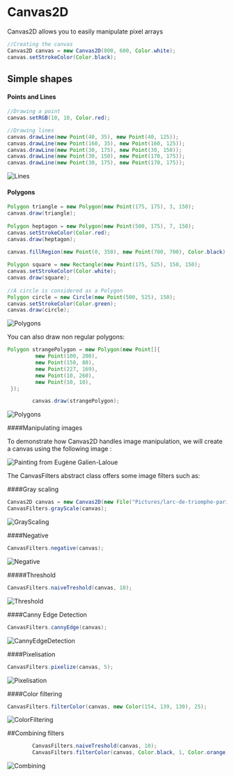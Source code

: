 # Canvas2D

Canvas2D allows you to easily manipulate pixel arrays

```java
//Creating the canvas
Canvas2D canvas = new Canvas2D(800, 600, Color.white);
canvas.setStrokeColor(Color.black);
```

## Simple shapes

#### Points and Lines

```java
//Drawing a point
canvas.setRGB(10, 10, Color.red);

//Drawing lines
canvas.drawLine(new Point(40, 35), new Point(40, 125));
canvas.drawLine(new Point(160, 35), new Point(160, 125));
canvas.drawLine(new Point(30, 175), new Point(30, 150));
canvas.drawLine(new Point(30, 150), new Point(170, 175));
canvas.drawLine(new Point(30, 175), new Point(170, 175));
```

![Lines](http://nathsou.fr/iup/u/f0bc-canvas.png)

#### Polygons

```java
Polygon triangle = new Polygon(new Point(175, 175), 3, 150);
canvas.draw(triangle);
        
Polygon heptagon = new Polygon(new Point(500, 175), 7, 150);
canvas.setStrokeColor(Color.red);
canvas.draw(heptagon);
        
canvas.fillRegion(new Point(0, 350), new Point(700, 700), Color.black);

Polygon square = new Rectangle(new Point(175, 525), 150, 150);
canvas.setStrokeColor(Color.white);
canvas.draw(square);
        
//A circle is considered as a Polygon
Polygon circle = new Circle(new Point(500, 525), 150);
canvas.setStrokeColor(Color.green);
canvas.draw(circle);
```

![Polygons](http://nathsou.fr/iup/u/78e9-canvas.png)


You can also draw non regular polygons:
```java
Polygon strangePolygon = new Polygon(new Point[]{
         new Point(100, 200),
         new Point(150, 80),
         new Point(227, 169),
         new Point(10, 260),
         new Point(10, 10),
 });

        canvas.draw(strangePolygon);
```

![Polygons](http://nathsou.fr/iup/u/7303-canvas.png)

####Manipulating images


To demonstrate how Canvas2D handles image manipulation, we will create a canvas using the following image :

![Painting from Eugène Galien-Laloue](http://images.fineartamerica.com/images-medium-large-5/larc-de-triomphe-paris-eugene-galien-laloue.jpg)


The CanvasFilters abstract class offers some image filters such as:

####Gray scaling

```java
Canvas2D canvas = new Canvas2D(new File("Pictures/larc-de-triomphe-paris-eugene-galien-laloue.jpg"));
CanvasFilters.grayScale(canvas);
```
![GrayScaling](http://nathsou.fr/iup/u/f576-canvas.png)

####Negative
```java
CanvasFilters.negative(canvas);
```
![Negative](http://nathsou.fr/iup/u/91a4-canvas.png)

#####Threshold
```java
CanvasFilters.naiveTreshold(canvas, 10);
```
![Threshold](http://nathsou.fr/iup/u/bdc3-canvas.png)

####Canny Edge Detection
```java
CanvasFilters.cannyEdge(canvas);
```
![CannyEdgeDetection](http://nathsou.fr/iup/u/9125-canvas.png)

####Pixelisation
```java
CanvasFilters.pixelize(canvas, 5);
```
![Pixelisation](http://nathsou.fr/iup/u/6488-canvas.png)

####Color filtering
```java
CanvasFilters.filterColor(canvas, new Color(154, 139, 130), 25);
```
![ColorFiltering](http://nathsou.fr/iup/u/6139-canvas.png)

##Combining filters
```java
        CanvasFilters.naiveTreshold(canvas, 10);
        CanvasFilters.filterColor(canvas, Color.black, 1, Color.orange);
```
![Combining](http://nathsou.fr/iup/u/3659-canvas.png)

